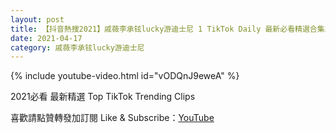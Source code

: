 ```yaml
---
layout: post
title: 【抖音熱搜2021】戚薇李承铉lucky游迪士尼 1 TikTok Daily 最新必看精選合集2021 04 17
date: 2021-04-17
category: 戚薇李承铉lucky游迪士尼
---
```


{% include youtube-video.html id="vODQnJ9eweA" %}

2021必看 最新精選 Top TikTok Trending Clips

喜歡請點贊轉發加訂閱 Like & Subscribe：[YouTube](https://www.youtube.com/channel/UCAoR7VcanIPd04uEq_GIylA/videos)

